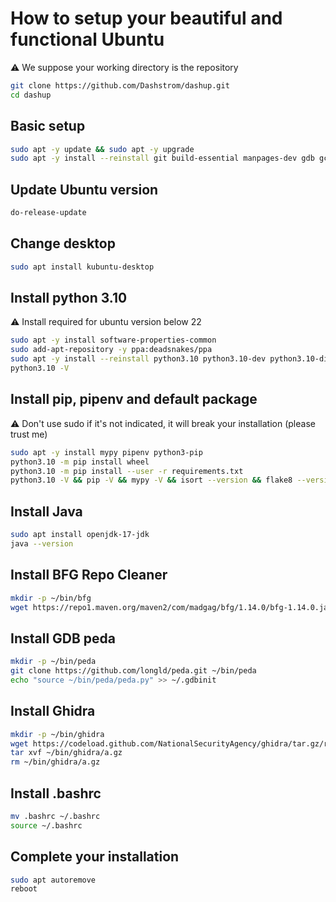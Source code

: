 # How to setup your beautiful and functional Ubuntu

⚠️ We suppose your working directory is the repository

```sh
git clone https://github.com/Dashstrom/dashup.git
cd dashup
```

## Basic setup

```sh
sudo apt -y update && sudo apt -y upgrade
sudo apt -y install --reinstall git build-essential manpages-dev gdb gcc tree bat unzip p7zip-full p7zip-rar libimage-exiftool-perl
```

## Update Ubuntu version

```sh
do-release-update
```

## Change desktop

```sh
sudo apt install kubuntu-desktop
```

## Install python 3.10

⚠️ Install required for ubuntu version below 22

```sh
sudo apt -y install software-properties-common
sudo add-apt-repository -y ppa:deadsnakes/ppa
sudo apt -y install --reinstall python3.10 python3.10-dev python3.10-distutils python3.10-venv python3-cffi libcairo2-dev libgirepository1.0-dev python3-testresources 
python3.10 -V
```

## Install pip, pipenv and default package

⚠️ Don't use sudo if it's not indicated, it will break your installation (please trust me)

```sh
sudo apt -y install mypy pipenv python3-pip
python3.10 -m pip install wheel
python3.10 -m pip install --user -r requirements.txt
python3.10 -V && pip -V && mypy -V && isort --version && flake8 --version && pylint --version 
```

## Install Java

```sh
sudo apt install openjdk-17-jdk
java --version
```

## Install BFG Repo Cleaner

```sh
mkdir -p ~/bin/bfg
wget https://repo1.maven.org/maven2/com/madgag/bfg/1.14.0/bfg-1.14.0.jar ~/bin/bfg/bfg.jar
```

## Install GDB peda

```sh
mkdir -p ~/bin/peda
git clone https://github.com/longld/peda.git ~/bin/peda
echo "source ~/bin/peda/peda.py" >> ~/.gdbinit
```

## Install Ghidra

```sh
mkdir -p ~/bin/ghidra
wget https://codeload.github.com/NationalSecurityAgency/ghidra/tar.gz/refs/tags/Ghidra_10.1.5_build ~/bin/ghidra/a.tar.gz
tar xvf ~/bin/ghidra/a.gz
rm ~/bin/ghidra/a.gz
```

## Install .bashrc

```sh
mv .bashrc ~/.bashrc
source ~/.bashrc
```

## Complete your installation

```sh
sudo apt autoremove
reboot
```

